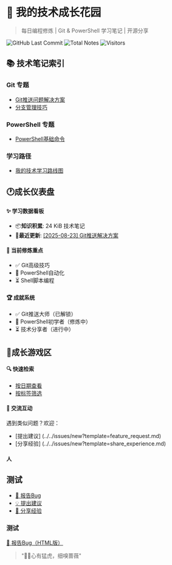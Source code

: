 # 🌱 我的技术成长花园

> 每日编程修炼 | Git & PowerShell 学习笔记 | 开源分享

![GitHub Last Commit](https://img.shields.io/github/last-commit/CrescentFlow/My-Final-Blog)
![Total Notes](https://img.shields.io/badge/笔记数量-8篇-blue)
![Visitors](https://visitor-badge.laobi.icu/badge?page_id=CrescentFlow.My-Final-Blog)

## 📚 技术笔记索引

### Git 专题
- [Git推送问题解决方案](2025-08-23-shell-contacts.md)
- [分支管理技巧](2025-08-21-git-tips.md)

### PowerShell 专题  
- [PowerShell基础命令](2025-08-22-powershell-basic-contacts.md)

### 学习路径
- [我的技术学习路线图](learning-path.md)



## 🕐成长仪表盘

#### ✨ 学习数据看板
- 📦**知识积累**: 24 KiB 技术笔记
- 🌸**最近更新**: [[2025-08-23] Git推送解决方案](2025-08-23-shell-contacts.md)

#### 🎯 当前修炼重点
- ✅ Git高级技巧
- 🔄 PowerShell自动化
- ⏳ Shell脚本编程

#### 🏆 成就系统
- ✅ Git推送大师（已解锁）
- 🔄 PowerShell初学者（修炼中）
- ⏳ 技术分享者（进行中）




## 🤝成长游戏区

#### 🔍 快速检索
- [按日期查看](https://github.com/CrescentFlow/My-Final-Blog/tree/main?sort=committerdate)
- [按标签筛选](#)  
#### 💬 交流互动
遇到类似问题？欢迎：
- [提出建议] (../../issues/new?template=feature_request.md)
- [分享经验] (../../issues/new?template=share_experience.md)

#### 人
## 测试
- [🐛 报告Bug](https://github.com/CrescentFlow/My-Final-Blog/issues/new?assignees=CrescentFlow&lables=bug&template=bug_report.md?)
- [💡 提出建议](https://github.com/CrescentFlow/My-Final-Blog/issues/new?assignees=CrescentFlow&lables=bug&template=feature_request.md?)
- [🌟 分享经验](https://github.com/CrescentFlow/My-Final-Blog/issues/new?assignees=CrescentFlow&lables=bug&template=share_experience.md?)


### 测试

<a href="https://github.com/CrescentFlow/My-Final-Blog/issues/new?assignees=CrescentFlow&labels=bug&template=bug_report.md" target="_blank">🐛 报告Bug（HTML版）</a>

> "🐅🌹心有猛虎，细嗅蔷薇"

